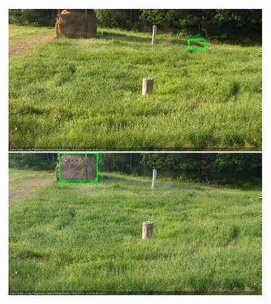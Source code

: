 ![20200720-180429-181431](in2/20200720/20200720-180429-181431_0_.jpg)
![20200720-181437-182439](in2/20200720/20200720-181437-182439_0_.jpg)
